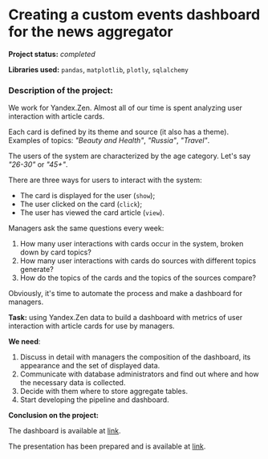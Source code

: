 # Creating a custom events dashboard for the news aggregator

**Project status:** *completed*

**Libraries used:** `pandas`, `matplotlib`, `plotly`, `sqlalchemy`

### Description of the project:

We work for Yandex.Zen. Almost all of our time is spent analyzing user interaction with article cards.

Each card is defined by its theme and source (it also has a theme).
Examples of topics: *"Beauty and Health"*, *"Russia"*, *"Travel"*.

The users of the system are characterized by the age category. Let's say *"26-30"* or *"45+"*.

There are three ways for users to interact with the system:
* The card is displayed for the user (`show`);
* The user clicked on the card (`click`);
* The user has viewed the card article (`view`).

Managers ask the same questions every week:
1. How many user interactions with cards occur in the system, broken down by card topics?
2. How many user interactions with cards do sources with different topics generate?
3. How do the topics of the cards and the topics of the sources compare?

Obviously, it's time to automate the process and make a dashboard for managers.

**Task:** using Yandex.Zen data to build a dashboard with metrics of user interaction with article cards for use by managers.

**We need**:
1. Discuss in detail with managers the composition of the dashboard, its appearance and the set of displayed data.
2. Communicate with database administrators and find out where and how the necessary data is collected.
3. Decide with them where to store aggregate tables.
4. Start developing the pipeline and dashboard.

**Conclusion on the project:**


The dashboard is available at [link](https://public.tableau.com/views/_16642857231360/Yandex_dzen_1?:language=en-US&:display_count=n&:origin=viz_share_link).

The presentation has been prepared and is available at [link](https://disk.yandex.ru/i/D1_cjV3SrX8OpA).
